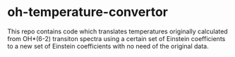 # oh-temperature-convertor
This repo contains code which translates temperatures originally calculated from OH*(6-2) transiton spectra using a certain set of Einstein coefficients to a new set of Einstein coefficients with no need of the original data.
